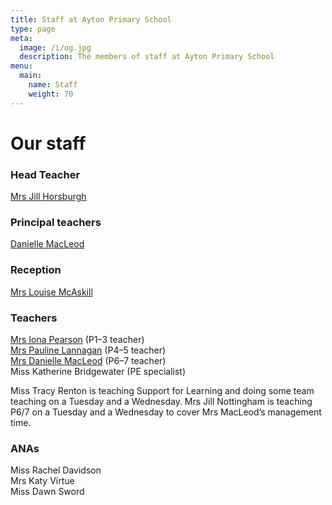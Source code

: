 ```yaml
---
title: Staff at Ayton Primary School
type: page
meta:
  image: /i/og.jpg
  description: The members of staff at Ayton Primary School
menu:
  main:
    name: Staff
    weight: 70
---
```

# Our staff

### Head Teacher

[Mrs Jill Horsburgh](mailto:Jill.Horsburgh@scotborders.gov.uk)

### Principal teachers

[Danielle MacLeod](mailto:Danielle.MacLeod@scotborders.gov.uk)

### Reception

[Mrs Louise McAskill](mailto:louise.mcaskill1@scotborders.gov.uk)

### Teachers

[Mrs Iona Pearson](mailto:gw22pearsoniona@glow.sch.uk) (P1–3 teacher)\
[Mrs Pauline Lannagan](mailto:gw17lannaganpauline@glow.sch.uk) (P4–5 teacher)\
[Mrs Danielle MacLeod](mailto:Danielle.MacLeod@scotborders.gov.uk) (P6–7 teacher)\
Miss Katherine Bridgewater (PE specialist)

Miss Tracy Renton is teaching Support for Learning and doing some team teaching on a Tuesday and a Wednesday. Mrs Jill Nottingham is teaching P6/7 on a Tuesday and a Wednesday to cover Mrs MacLeod’s management time.

### ANAs

Miss Rachel Davidson\
Mrs Katy Virtue\
Miss Dawn Sword
